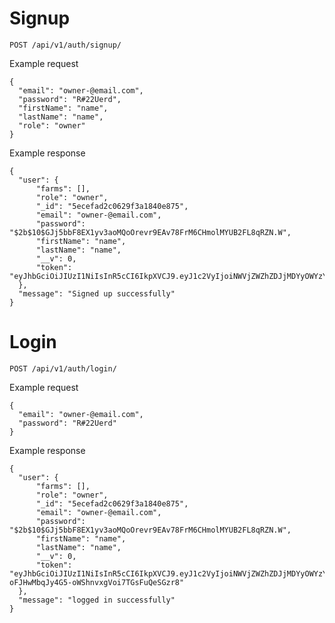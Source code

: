 # Signup
`POST /api/v1/auth/signup/`

Example request
  ```
{
	"email": "owner-@email.com",
	"password": "R#22Uerd",
	"firstName": "name",
	"lastName": "name",
	"role": "owner"
}
  ```

Example response
  ```
{
    "user": {
        "farms": [],
        "role": "owner",
        "_id": "5ecefad2c0629f3a1840e875",
        "email": "owner-@email.com",
        "password": "$2b$10$GJj5bbF8EX1yv3aoMQoOrevr9EAv78FrM6CHmolMYUB2FL8qRZN.W",
        "firstName": "name",
        "lastName": "name",
        "__v": 0,
        "token": "eyJhbGciOiJIUzI1NiIsInR5cCI6IkpXVCJ9.eyJ1c2VyIjoiNWVjZWZhZDJjMDYyOWYzYTE4NDBlODc1IiwiaWF0IjoxNTkwNjIyOTMwLCJleHAiOjE1OTA3MDkzMzB9.QnIp9ppdcpAzYweNvc96tS8ppeuf6eQmuKXjnQZfc4w"
    },
    "message": "Signed up successfully"
}
  ```


# Login 
`POST /api/v1/auth/login/`

Example request
  ```
{
	"email": "owner-@email.com",
	"password": "R#22Uerd"
}
  ```

Example response
  ```
{
    "user": {
        "farms": [],
        "role": "owner",
        "_id": "5ecefad2c0629f3a1840e875",
        "email": "owner-@email.com",
        "password": "$2b$10$GJj5bbF8EX1yv3aoMQoOrevr9EAv78FrM6CHmolMYUB2FL8qRZN.W",
        "firstName": "name",
        "lastName": "name",
        "__v": 0,
        "token": "eyJhbGciOiJIUzI1NiIsInR5cCI6IkpXVCJ9.eyJ1c2VyIjoiNWVjZWZhZDJjMDYyOWYzYTE4NDBlODc1IiwiaWF0IjoxNTkwNjQ3NzAwLCJleHAiOjE1OTA3MzQxMDB9.m6us-oFJHwMbqJy4G5-oWShnvxgVoi7TGsFuQeSGzr8"
    },
    "message": "logged in successfully"
}
  ```


<!-- 
# Reset Password 
`POST /api/v1/auth/password-reset`

Example request
  ```
{
	"email": "owner@email.com"
}
  ```

Example response
  ```
{
    "user": {
        "farms": [],
        "role": "owner",
        "_id": "5ecd5fba85de451fe866e8c5",
        "email": "owner@email.com",
        "password": "$2b$10$nrZ13dO6KjjP5ZZa6Zq2JewakXb0JoneeeOMgQnU.ZKhUFXI7oeve",
        "firstName": "test",
        "lastName": "test",
        "__v": 0,
        "token": "eyJhbGciOiJIUzI1NiIsInR5cCI6IkpXVCJ9.eyJ1c2VyIjoiNWVjZDVmYmE4NWRlNDUxZmU4NjZlOGM1IiwiaWF0IjoxNTkwNTE3NzEyLCJleHAiOjE1OTA2MDQxMTJ9.E_1xq5pqfV-15jS3VTBHmZDPHxPe2FJNot2oz3JPmx0"
    },
    "message": "logged in successfully"
}
  ```
 -->

<!-- 
# Update Password 
`PATCH /api/v1/auth/password`

Example request
  ```
{
	"email": "owner@email.com",
	"password": "testpassword"
}
  ```

Example response
  ```
{
    "user": {
        "farms": [],
        "role": "owner",
        "_id": "5ecd5fba85de451fe866e8c5",
        "email": "owner@email.com",
        "password": "$2b$10$nrZ13dO6KjjP5ZZa6Zq2JewakXb0JoneeeOMgQnU.ZKhUFXI7oeve",
        "firstName": "test",
        "lastName": "test",
        "__v": 0,
        "token": "eyJhbGciOiJIUzI1NiIsInR5cCI6IkpXVCJ9.eyJ1c2VyIjoiNWVjZDVmYmE4NWRlNDUxZmU4NjZlOGM1IiwiaWF0IjoxNTkwNTE3NzEyLCJleHAiOjE1OTA2MDQxMTJ9.E_1xq5pqfV-15jS3VTBHmZDPHxPe2FJNot2oz3JPmx0"
    },
    "message": "logged in successfully"
}
  ```

 -->
